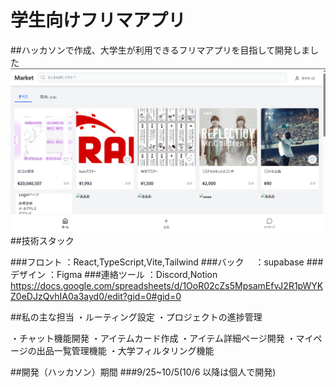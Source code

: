 # 学生向けフリマアプリ

##ハッカソンで作成、大学生が利用できるフリマアプリを目指して開発しました
![アプリのスクリーンショット](./docs/images/forreadme.png) ##技術スタック

###フロント ：React,TypeScript,Vite,Tailwind ###バック　 ：supabase ###デザイン ：Figma ###連絡ツール ：Discord,Notion
https://docs.google.com/spreadsheets/d/1OoR02cZs5MpsamEfvJ2R1pWYKZ0eDJzQvhIA0a3ayd0/edit?gid=0#gid=0

##私の主な担当
・ルーティング設定
・プロジェクトの進捗管理

・チャット機能開発
・アイテムカード作成
・アイテム詳細ページ開発
・マイページの出品一覧管理機能
・大学フィルタリング機能

##開発（ハッカソン）期間
###9/25~10/5(10/6 以降は個人で開発)
